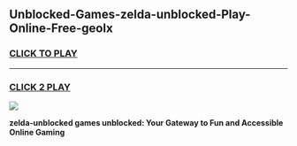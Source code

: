 
## Unblocked-Games-zelda-unblocked-Play-Online-Free-geolx
<h3>
<a href="https://premium76.site?title=zelda-unblocked&ref=26A">CLICK TO PLAY</a></h3>
<hr>

<h3>
<a href="https://premium76.site?title=zelda-unblocked&ref=26A">CLICK 2 PLAY</a>
  
</h3>

<a href="https://premium76.site?title=zelda-unblocked&ref=26A"><img src="https://clearcache.store/games.png"></a>


**zelda-unblocked games unblocked: Your Gateway to Fun and Accessible Online Gaming**
